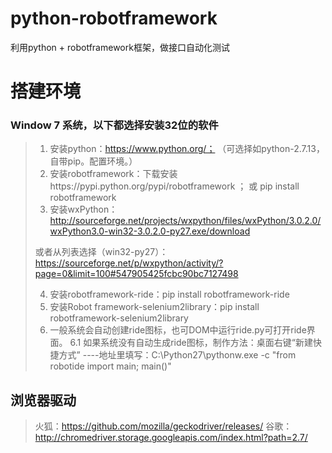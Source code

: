 # python-robotframework
利用python + robotframework框架，做接口自动化测试


# 搭建环境
### Window 7 系统，以下都选择安装32位的软件

> 1. 安装python：https://www.python.org/； （可选择如python-2.7.13，自带pip。配置环境。）
> 2. 安装robotframework：下载安装https://pypi.python.org/pypi/robotframework ； 或 pip install robotframework
> 3. 安装wxPython：
> http://sourceforge.net/projects/wxpython/files/wxPython/3.0.2.0/wxPython3.0-win32-3.0.2.0-py27.exe/download
> 
> 或者从列表选择（win32-py27）：https://sourceforge.net/p/wxpython/activity/?page=0&limit=100#547905425fcbc90bc7127498
> 
> 4. 安装robotframework-ride：pip install robotframework-ride
> 5. 安装Robot framework-selenium2library：pip install robotframework-selenium2library
> 6. 一般系统会自动创建ride图标，也可DOM中运行ride.py可打开ride界面。
> 6.1 如果系统没有自动生成ride图标，制作方法：桌面右键“新建快捷方式” ----地址里填写：C:\Python27\pythonw.exe -c "from robotide import main; main()"


## 浏览器驱动
>    火狐：https://github.com/mozilla/geckodriver/releases/
>    谷歌：http://chromedriver.storage.googleapis.com/index.html?path=2.7/
>    

